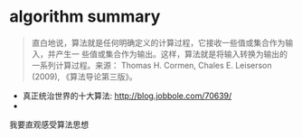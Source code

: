 # algorithm summary


> 直白地说，算法就是任何明确定义的计算过程，它接收一些值或集合作为输入，并产生一
> 些值或集合作为输出。这样，算法就是将输入转换为输出的一系列计算过程。来源：
> Thomas H. Cormen, Chales E. Leiserson (2009), 《算法导论第三版》。


* 真正统治世界的十大算法: <http://blog.jobbole.com/70639/>
* [直观学习排序算法]: <http://www.blogjava.net/todayx-org/archive/2012/01/08/368091.html>

我要直观感受算法思想

